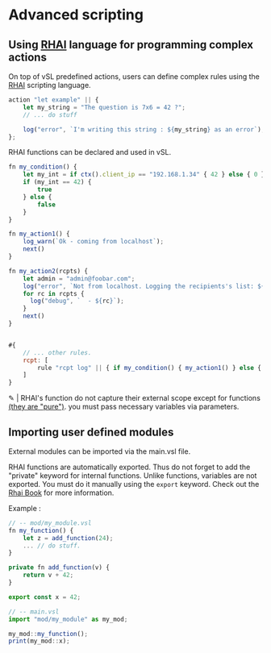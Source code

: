# Advanced scripting

## Using [RHAI](https://rhai.rs/) language for programming complex actions

On top of vSL predefined actions, users can define complex rules using the [RHAI](https://rhai.rs/) scripting language.

```javascript
action "let example" || {
    let my_string = "The question is 7x6 = 42 ?";
    // ... do stuff

    log("error", `I'm writing this string : ${my_string} as an error`);
};
```

RHAI functions can be declared and used in vSL.

```javascript
fn my_condition() {
    let my_int = if ctx().client_ip == "192.168.1.34" { 42 } else { 0 };
    if (my_int == 42) {
        true
    } else {
        false
    }
}

fn my_action1() {
    log_warn(`Ok - coming from localhost`);
    next()
}

fn my_action2(rcpts) {
    let admin = "admin@foobar.com";
    log("error", `Not from localhost. Logging the recipients's list: ${my_log}`);
    for rc in rcpts {
      log("debug", `  - ${rc}`);
    }
    next()
}


#{
    // ... other rules.
    rcpt: [
        rule "rcpt log" || { if my_condition() { my_action1() } else { my_action2(ctx().rcpt_list) } },
    ]
}
```

&#9998; | RHAI's function do not capture their external scope except for  functions [(they are "pure")](https://rhai.rs/book/language/functions.html#no-access-to-external-scope). you must pass necessary variables via parameters.

## Importing user defined modules

External modules can be imported via the main.vsl file.

RHAI functions are automatically exported. Thus do not forget to add the "private" keyword for internal functions. Unlike functions, variables are not exported. You must do it manually using the `export` keyword. Check out the [Rhai Book](https://rhai.rs/book/language/modules/export.html) for more information.

Example :

```javascript
// -- mod/my_module.vsl
fn my_function() {
    let z = add_function(24);
    ... // do stuff.
}

private fn add_function(v) {
    return v + 42;
}

export const x = 42;
```

```javascript
// -- main.vsl
import "mod/my_module" as my_mod;

my_mod::my_function();
print(my_mod::x);
```
